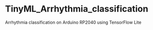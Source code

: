# TinyML_Arrhythmia_classification
Arrhythmia classification on Arduino RP2040 using TensorFlow Lite
